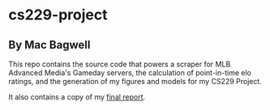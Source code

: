 # cs229-project
## By Mac Bagwell

This repo contains the source code that powers a scraper for MLB Advanced Media's Gameday servers,
the calculation of point-in-time elo ratings, and the generation of my figures and models
for my CS229 Project. 

It also contains a copy of my [final report](../final_report.pdf).
